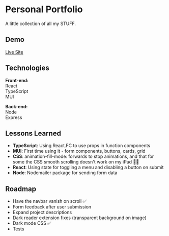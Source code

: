# Personal Portfolio

A little collection of all my STUFF.

## Demo

[Live Site](https://cowtipping.co.uk)

## Technologies

**Front-end:**  
React  
TypeScript  
MUI

**Back-end:**  
Node  
Express

## Lessons Learned

- **TypeScript**: Using React.FC to use props in function components
- **MUI**: First time using it - form components, buttons, cards, grid
- **CSS**: animation-fill-mode: forwards to stop animations, and that for some the CSS smooth scrolling doesn't work on my iPad 🤷‍♀️
- **React**: Using state for toggling a menu and disabling a button on submit
- **Node**: Nodemailer package for sending form data

## Roadmap

- Have the navbar vanish on scroll ✅
- Form feedback after user submission
- Expand project descriptions
- Dark reader extension fixes (transparent background on image)
- Dark mode CSS ✅
- Tests
